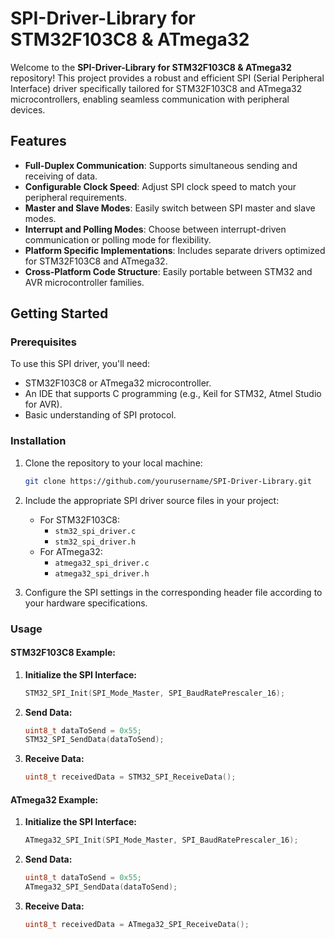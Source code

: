 # SPI-Driver-Library for STM32F103C8 & ATmega32

Welcome to the **SPI-Driver-Library for STM32F103C8 & ATmega32** repository! This project provides a robust and efficient SPI (Serial Peripheral Interface) driver specifically tailored for STM32F103C8 and ATmega32 microcontrollers, enabling seamless communication with peripheral devices.

## Features

- **Full-Duplex Communication**: Supports simultaneous sending and receiving of data.
- **Configurable Clock Speed**: Adjust SPI clock speed to match your peripheral requirements.
- **Master and Slave Modes**: Easily switch between SPI master and slave modes.
- **Interrupt and Polling Modes**: Choose between interrupt-driven communication or polling mode for flexibility.
- **Platform Specific Implementations**: Includes separate drivers optimized for STM32F103C8 and ATmega32.
- **Cross-Platform Code Structure**: Easily portable between STM32 and AVR microcontroller families.

## Getting Started

### Prerequisites

To use this SPI driver, you'll need:

- STM32F103C8 or ATmega32 microcontroller.
- An IDE that supports C programming (e.g., Keil for STM32, Atmel Studio for AVR).
- Basic understanding of SPI protocol.

### Installation

1. Clone the repository to your local machine:
    ```bash
    git clone https://github.com/yourusername/SPI-Driver-Library.git
    ```

2. Include the appropriate SPI driver source files in your project:
    - For STM32F103C8:
      - `stm32_spi_driver.c`
      - `stm32_spi_driver.h`
    - For ATmega32:
      - `atmega32_spi_driver.c`
      - `atmega32_spi_driver.h`

3. Configure the SPI settings in the corresponding header file according to your hardware specifications.

### Usage

#### STM32F103C8 Example:

1. **Initialize the SPI Interface:**
    ```c
    STM32_SPI_Init(SPI_Mode_Master, SPI_BaudRatePrescaler_16);
    ```

2. **Send Data:**
    ```c
    uint8_t dataToSend = 0x55;
    STM32_SPI_SendData(dataToSend);
    ```

3. **Receive Data:**
    ```c
    uint8_t receivedData = STM32_SPI_ReceiveData();
    ```

#### ATmega32 Example:

1. **Initialize the SPI Interface:**
    ```c
    ATmega32_SPI_Init(SPI_Mode_Master, SPI_BaudRatePrescaler_16);
    ```

2. **Send Data:**
    ```c
    uint8_t dataToSend = 0x55;
    ATmega32_SPI_SendData(dataToSend);
    ```

3. **Receive Data:**
    ```c
    uint8_t receivedData = ATmega32_SPI_ReceiveData();
    ```